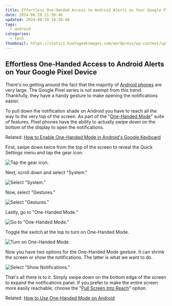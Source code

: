 ```yaml
---
title: Effortless One-Handed Access to Android Alerts on Your Google Pixel Device
date: 2024-08-28 21:50:46
updated: 2024-08-29 10:30:40
tags:
  - android
categories:
  - tech
thumbnail: https://static1.howtogeekimages.com/wordpress/wp-content/uploads/2022/04/Pixel-6-in-one-hand.jpg
---
```


## Effortless One-Handed Access to Android Alerts on Your Google Pixel Device

There's no getting around the fact that the majority of [Android phones](https://twitter-videos.techidaily.com/hot-takes-highlight-twitters-trending-topics-for-2024/) are very large. The Google Pixel series is not exempt from this trend. Thankfully, they have a handy gesture to make opening the notifications easier.

 To pull down the notification shade on Android you have to reach all the way to the very top of the screen. As part of the "[One-Handed Mode](https://screen-activity-recording.techidaily.com/new-customize-screenshot-storing-on-mac-for-2024/)" suite of features, Pixel phones have the ability to actually swipe down on the bottom of the display to open the notifications.

Related: [How to Enable One-Handed Mode in Android's Google Keyboard](https://screen-activity-recording.techidaily.com/new-customize-screenshot-storing-on-mac-for-2024/) 

 First, swipe down twice from the top of the screen to reveal the Quick Settings menu and tap the gear icon.

![Tap the gear icon.](https://static1.howtogeekimages.com/wordpress/wp-content/uploads/2021/06/2021-06-10_16-45-27.png?trim=1,1&amp;bg-color=000&amp;pad=1,1) 

 Next, scroll down and select "System."

![Select &quot;System.&quot;](https://static1.howtogeekimages.com/wordpress/wp-content/uploads/2021/06/2021-06-22_13-39-47.jpg?trim=1,1&amp;bg-color=000&amp;pad=1,1) 

 Now, select "Gestures."

![Select &quot;Gestures.&quot;](https://static1.howtogeekimages.com/wordpress/wp-content/uploads/2021/06/2021-06-22_13-40-17.jpg?trim=1,1&amp;bg-color=000&amp;pad=1,1) 

 Lastly, go to "One-Handed Mode."

![Go to &quot;One-Handed Mode.&quot;](https://static1.howtogeekimages.com/wordpress/wp-content/uploads/2021/06/2021-06-22_13-57-50.jpg?trim=1,1&amp;bg-color=000&amp;pad=1,1) 

 Toggle the switch at the top to turn on One-Handed Mode.

![Turn on One-Handed Mode.](https://static1.howtogeekimages.com/wordpress/wp-content/uploads/2021/06/2021-06-22_13-41-27.jpg?trim=1,1&amp;bg-color=000&amp;pad=1,1) 

 Now you have two options for the One-Handed Mode gesture. It can shrink the screen or show the notifications. The latter is what we want to do.

![Select "Show Notifications."](https://static1.howtogeekimages.com/wordpress/wp-content/uploads/2022/04/2022-04-26_16-56-26.jpg) 

 That's all there is to it. Simply swipe down on the bottom edge of the screen to expand the notifications panel. If you prefer to make the entire screen more easily reachable, choose the "[Pull Screen Into Reach](https://youtube-docs.techidaily.com/24-unveiling-the-most-effective-honestly-approved-promotion-strategies/)" option.

Related: [How to Use One-Handed Mode on Android](https://youtube-docs.techidaily.com/24-unveiling-the-most-effective-honestly-approved-promotion-strategies/)

<ins class="adsbygoogle"
     style="display:block"
     data-ad-format="autorelaxed"
     data-ad-client="ca-pub-7571918770474297"
     data-ad-slot="1223367746"></ins>



<ins class="adsbygoogle"
     style="display:block"
     data-ad-client="ca-pub-7571918770474297"
     data-ad-slot="8358498916"
     data-ad-format="auto"
     data-full-width-responsive="true"></ins>
